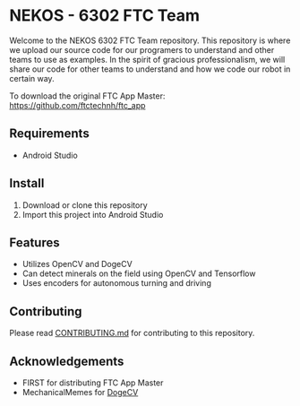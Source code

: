# NEKOS - 6302 FTC Team

Welcome to the NEKOS 6302 FTC Team repository. This repository is where 
we upload our source code for our programers to understand and other teams to use 
as examples. In the spirit of gracious professionalism, we will share our code for 
other teams to understand and how we code our robot in certain way.

To download the original FTC App Master: https://github.com/ftctechnh/ftc_app

## Requirements
*  Android Studio

## Install
1. Download or clone this repository
2. Import this project into Android Studio

## Features
* Utilizes OpenCV and DogeCV
* Can detect minerals on the field using OpenCV and Tensorflow
* Uses encoders for autonomous turning and driving

## Contributing
Please read [CONTRIBUTING.md](/.github/CONTRIBUTING.md) for
contributing to this repository.

## Acknowledgements
* FIRST for distributing FTC App Master
* MechanicalMemes for [DogeCV](https://github.com/MechanicalMemes/DogeCV)
